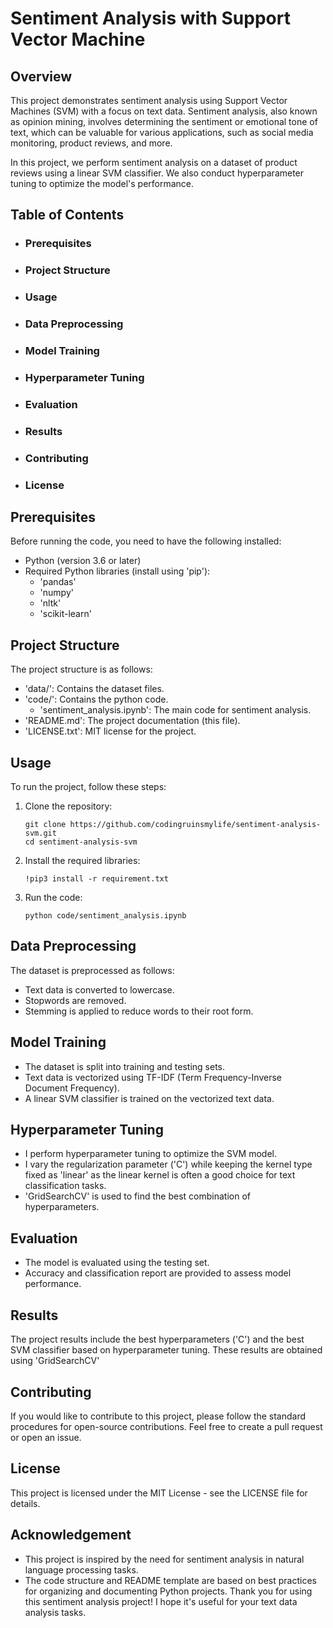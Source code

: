 # Sentiment Analysis with Support Vector Machine
## Overview
This project demonstrates sentiment analysis using Support Vector Machines (SVM) with a focus on text data. Sentiment analysis, also known as opinion mining, involves determining the sentiment or emotional tone of text, which can be valuable for various applications, such as social media monitoring, product reviews, and more.

In this project, we perform sentiment analysis on a dataset of product reviews using a linear SVM classifier. We also conduct hyperparameter tuning to optimize the model's performance.

## Table of Contents
* ### Prerequisites
* ### Project Structure
* ### Usage
* ### Data Preprocessing
* ### Model Training
* ### Hyperparameter Tuning
* ### Evaluation
* ### Results
* ### Contributing
* ### License

## Prerequisites
Before running the code, you need to have the following installed:
* Python (version 3.6 or later)
* Required Python libraries (install using 'pip'):
  * 'pandas'
  * 'numpy'
  * 'nltk'
  * 'scikit-learn'

## Project Structure
The project structure is as follows:
* 'data/': Contains the dataset files.
* 'code/': Contains the python code.
  * 'sentiment_analysis.ipynb': The main code for sentiment analysis.
* 'README.md': The project documentation (this file).
* 'LICENSE.txt': MIT license for the project.

## Usage
To run the project, follow these steps:
1. Clone the repository:
   ```
   git clone https://github.com/codingruinsmylife/sentiment-analysis-svm.git
   cd sentiment-analysis-svm
   ```
2. Install the required libraries:
   ```
   !pip3 install -r requirement.txt
   ```
3. Run the code:
   ```
   python code/sentiment_analysis.ipynb
   ```
## Data Preprocessing
The dataset is preprocessed as follows:
* Text data is converted to lowercase.
* Stopwords are removed.
* Stemming is applied to reduce words to their root form.

## Model Training
* The dataset is split into training and testing sets.
* Text data is vectorized using TF-IDF (Term Frequency-Inverse Document Frequency).
* A linear SVM classifier is trained on the vectorized text data.

## Hyperparameter Tuning
* I perform hyperparameter tuning to optimize the SVM model.
* I vary the regularization parameter ('C') while keeping the kernel type fixed as 'linear' as the linear kernel is often a good choice for text classification tasks.
* 'GridSearchCV' is used to find the best combination of hyperparameters.

## Evaluation
* The model is evaluated using the testing set.
* Accuracy and classification report are provided to assess model performance.

## Results
The project results include the best hyperparameters ('C') and the best SVM classifier based on hyperparameter tuning. These results are obtained using 'GridSearchCV'

## Contributing
If you would like to contribute to this project, please follow the standard procedures for open-source contributions. Feel free to create a pull request or open an issue.

## License
This project is licensed under the MIT License - see the LICENSE file for details.

## Acknowledgement
* This project is inspired by the need for sentiment analysis in natural language processing tasks.
* The code structure and README template are based on best practices for organizing and documenting Python projects.
Thank you for using this sentiment analysis project! I hope it's useful for your text data analysis tasks.
